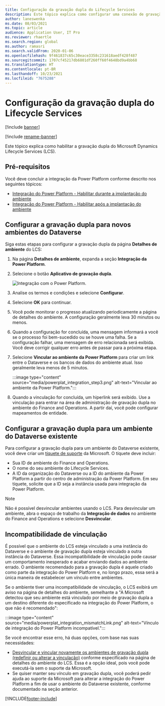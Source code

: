 ```yaml
---
title: Configuração da gravação dupla do Lifecycle Services
description: Este tópico explica como configurar uma conexão de gravação dupla do Microsoft Dynamics Lifecycle Services (LCS).
author: laneswenka
ms.date: 08/03/2021
ms.topic: article
audience: Application User, IT Pro
ms.reviewer: rhaertle
ms.search.region: global
ms.author: ramasri
ms.search.validFrom: 2020-01-06
ms.openlocfilehash: 9f461837c65c30eace3358c231618aedf428f487
ms.sourcegitcommit: 1707cf45217db6801df260ff60f4648bd9a4bb68
ms.translationtype: HT
ms.contentlocale: pt-BR
ms.lasthandoff: 10/23/2021
ms.locfileid: "7675288"
---
```

# <a name="dual-write-setup-from-lifecycle-services"></a>Configuração da gravação dupla do Lifecycle Services

[!include [banner](../../includes/banner.md)]

[!include [rename-banner](~/includes/cc-data-platform-banner.md)]

Este tópico explica como habilitar a gravação dupla do Microsoft Dynamics Lifecycle Services (LCS).

## <a name="prerequisites"></a>Pré-requisitos

Você deve concluir a integração da Power Platform conforme descrito nos seguintes tópicos:

+ [Integração do Power Platform - Habilitar durante a implantação do ambiente](../../power-platform/enable-power-platform-integration.md#enable-during-deploy)
+ [Integração do Power Platform - Habilitar após a implantação do ambiente](../../power-platform/enable-power-platform-integration.md#enable-after-deploy)

## <a name="set-up-dual-write-for-new-dataverse-environments"></a>Configurar a gravação dupla para novos ambientes do Dataverse

Siga estas etapas para configurar a gravação dupla da página **Detalhes de ambiente** do LCS:

1. Na página **Detalhes de ambiente**, expanda a seção **Integração da Power Platform**.

2. Selecione o botão **Aplicativo de gravação dupla**.

    ![Integração com o Power Platform.](media/powerplat_integration_step2.png)

3. Analise os termos e condições e selecione **Configurar**.

4. Selecione **OK** para continuar.

5. Você pode monitorar o progresso atualizando periodicamente a página de detalhes do ambiente. A configuração geralmente leva 30 minutos ou menos.  

6. Quando a configuração for concluída, uma mensagem informará a você se o processo foi bem-sucedido ou se houve uma falha. Se a configuração falhar, uma mensagem de erro relacionada será exibida. Você deve corrigir qualquer erro antes de passar para a próxima etapa.

7. Selecione **Vincular ao ambiente da Power Platform** para criar um link entre o Dataverse e os bancos de dados do ambiente atual. Isso geralmente leva menos de 5 minutos.

    :::image type="content" source="media/powerplat_integration_step3.png" alt-text="Vincular ao ambiente da Power Platform.":::

8. Quando a vinculação for concluída, um hiperlink será exibido. Use a vinculação para entrar na área de administração de gravação dupla no ambiente do Finance and Operations. A partir daí, você pode configurar mapeamentos de entidade.

## <a name="set-up-dual-write-for-an-existing-dataverse-environment"></a>Configurar a gravação dupla para um ambiente do Dataverse existente

Para configurar a gravação dupla para um ambiente do Dataverse existente, você deve criar um [tíquete de suporte](../../lifecycle-services/lcs-support.md) da Microsoft. O tíquete deve incluir:

+ Sua ID de ambiente do Finance and Operations.
+ O nome do seu ambiente do Lifecycle Services.
+ A ID da organização do Dataverse ou a ID do ambiente da Power Platform a partir do centro de administração da Power Platform. Em seu tíquete, solicite que a ID seja a instância usada para integração da Power Platform.

> [!NOTE]
> Não é possível desvincular ambientes usando o LCS. Para desvincular um ambiente, abra o espaço de trabalho da **Integração de dados** no ambiente do Finance and Operations e selecione **Desvincular**.

## <a name="linking-mismatch"></a>Incompatibilidade de vinculação

É possível que o ambiente do LCS esteja vinculado a uma instância do Dataverse e o ambiente de gravação dupla esteja vinculado a outra instância do Dataverse. Essa incompatibilidade de vinculação pode causar um comportamento inesperado e acabar enviando dados ao ambiente errado. O ambiente recomendado para a gravação dupla é aquele criado como parte da integração do Power Platform e, no longo prazo, essa será a única maneira de estabelecer um vínculo entre ambientes.

Se o ambiente tiver uma incompatibilidade de vinculação, o LCS exibirá um aviso na página de detalhes do ambiente, semelhante a "A Microsoft detectou que seu ambiente está vinculado por meio de gravação dupla a um destino diferente do especificado na integração do Power Platform, o que não é recomendado":

:::image type="content" source="media/powerplat_integration_mismatchLink.png" alt-text="Vínculo de integração do Power Platform incompatível.":::

Se você encontrar esse erro, há duas opções, com base nas suas necessidades:

+ [Desvincular e vincular novamente os ambientes de gravação dupla (redefinir ou alterar a vinculação)](relink-environments.md#scenario-reset-or-change-linking) conforme especificado na página de detalhes do ambiente do LCS. Essa é a opção ideal, pois você pode executá-la sem o suporte da Microsoft.  
+ Se quiser manter seu vínculo em gravação dupla, você poderá pedir ajuda ao suporte da Microsoft para alterar a integração do Power Platform a fim de usar o ambiente do Dataverse existente, conforme documentado na seção anterior.  

[!INCLUDE[footer-include](../../../../includes/footer-banner.md)]
